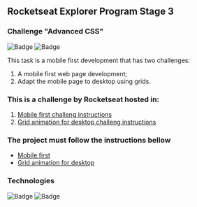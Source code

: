 ## Rocketseat Explorer Program Stage 3
### Challenge "Advanced CSS"

![Badge](https://img.shields.io/badge/version-1.0-green)
![Badge](https://img.shields.io/badge/Done!-informational)

This task is a mobile first development that has two challenges:
1. A mobile first web page development;
2. Adapt the mobile page to desktop using grids.

### This is a challenge by Rocketseat hosted in:
1. <a href="https://efficient-sloth-d85.notion.site/Mobile-first-3355d7df0aa24efcb4287f69b3859928">Mobile first challeng instructions</a>
2. <a href="https://efficient-sloth-d85.notion.site/Grid-com-anima-es-5ea8b6051189446ebcda9914f7ac4dc9">Grid animation for desktop challeng instructions</a>

### The project must follow the instructions bellow
<ul>
  <li><a href="https://www.figma.com/file/uAm17uLippiP1iMXhaQQVz/Stage-03---Mobile-First-(Copy)?type=design&node-id=0-1&t=VNCCgHc2BhW9rzCV-0">Mobile first</a> </li>
  <li><a href="https://www.figma.com/file/I3MdebuTjhOWZyulq9OStt/Stage-03---Grid-com-animações-(Copy)?type=design&node-id=0-1&t=D6lSbsSxpZj5oUrc-0">Grid animation for desktop</a> </li>
</ul>

### Technologies
![Badge](https://img.shields.io/badge/HTML-5-orange)
![Badge](https://img.shields.io/badge/CSS-3-informational)
